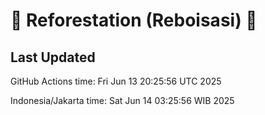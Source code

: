 
# 🌳 Reforestation (Reboisasi) 🌲

## Last Updated

GitHub Actions time: Fri Jun 13 20:25:56 UTC 2025

Indonesia/Jakarta time: Sat Jun 14 03:25:56 WIB 2025
